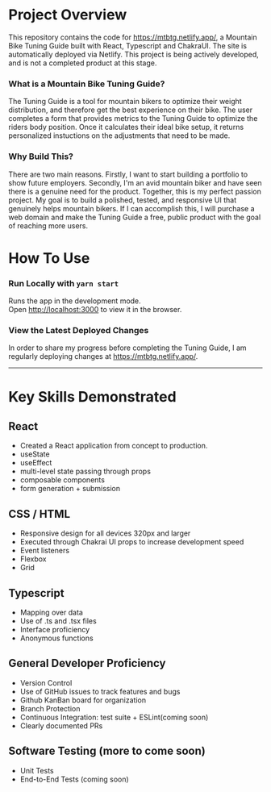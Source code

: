 # Project Overview

This repository contains the code for https://mtbtg.netlify.app/,
a Mountain Bike Tuning Guide built with React, Typescript and ChakraUI.
The site is automatically deployed via Netlify. This project is being
actively developed, and is not a completed product at this stage.


### What is a Mountain Bike Tuning Guide?

The Tuning Guide is a tool for mountain bikers to optimize their weight
distribution, and therefore get the best experience on their bike.
The user completes a form that provides metrics to the Tuning Guide to
optimize the riders body position. Once it calculates their ideal bike
setup, it returns personalized instuctions on the adjustments that need 
to be made. 


### Why Build This?

There are two main reasons. Firstly, I want to start building a portfolio to
show future employers. Secondly, I'm an avid mountain biker and have seen there
is a genuine need for the product. Together, this is my perfect passion project.
My goal is to build a polished, tested, and responsive UI that genuinely helps mountain
bikers. If I can accomplish this, I will purchase a web domain and make the
Tuning Guide a free, public product with the goal of reaching more users.


# How To Use

### Run Locally with `yarn start`

Runs the app in the development mode.<br /> Open
[http://localhost:3000](http://localhost:3000) to view it in the browser.


### View the Latest Deployed Changes

In order to share my progress before completing the Tuning Guide, I am
regularly deploying changes at https://mtbtg.netlify.app/.


-----


# Key Skills Demonstrated
## React
- Created a React application from concept to production.
- useState
- useEffect
- multi-level state passing through props
- composable components
- form generation + submission

## CSS / HTML 
- Responsive design for all devices 320px and larger
- Executed through Chakrai UI props to increase development speed
- Event listeners
- Flexbox
- Grid

## Typescript
- Mapping over data
- Use of .ts and .tsx files
- Interface proficiency 
- Anonymous functions 

## General Developer Proficiency
- Version Control
- Use of GitHub issues to track features and bugs
- Github KanBan board for organization
- Branch Protection
- Continuous Integration: test suite + ESLint(coming soon)
- Clearly documented PRs

## Software Testing (more to come soon)
- Unit Tests
- End-to-End Tests (coming soon)
